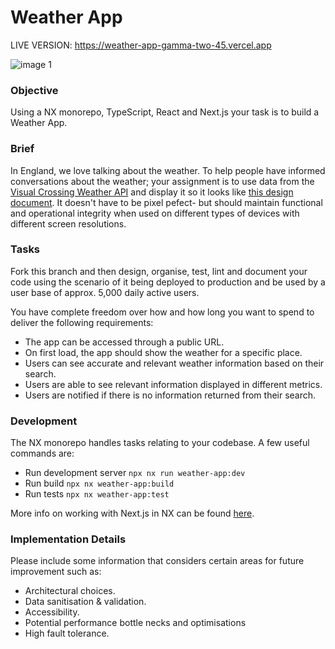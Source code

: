 # Weather App

LIVE VERSION: https://weather-app-gamma-two-45.vercel.app

![image 1](https://github.com/echo724/notion2md/assets/78376735/6b880ad1-3ff2-4cdd-8d06-ff708314772d)

### Objective

Using a NX monorepo, TypeScript, React and Next.js your task is to build a Weather App.

### Brief

In England, we love talking about the weather. To help people have informed conversations about the weather; your assignment is to use data from the [Visual Crossing Weather API](https://www.visualcrossing.com/resources/documentation/weather-api/timeline-weather-api/) and display it so it looks like [this design document](https://www.figma.com/file/FNdVsOUJA53CWMW9mnraYk/Weather-App?type=design&node-id=0%3A1&t=FPsFSmGIgDaH48F6-1). It doesn't have to be pixel pefect- but should maintain functional and operational integrity when used on different types of devices with different screen resolutions.

### Tasks

Fork this branch and then design, organise, test, lint and document your code using the scenario of it being deployed to production and be used by a user base of approx. 5,000 daily active users.

You have complete freedom over how and how long you want to spend to deliver the following requirements:

- The app can be accessed through a public URL.
- On first load, the app should show the weather for a specific place.
- Users can see accurate and relevant weather information based on their search.
- Users are able to see relevant information displayed in different metrics.
- Users are notified if there is no information returned from their search.

### Development

The NX monorepo handles tasks relating to your codebase. A few useful commands are:

- Run development server `npx nx run weather-app:dev`
- Run build `npx nx weather-app:build`
- Run tests `npx nx weather-app:test`

More info on working with Next.js in NX can be found [here](https://nx.dev/packages/next#setting-up-next.js).

### Implementation Details

Please include some information that considers certain areas for future improvement such as:

- Architectural choices.
- Data sanitisation & validation.
- Accessibility.
- Potential performance bottle necks and optimisations
- High fault tolerance.
